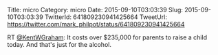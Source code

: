 Title: micro
Category: micro
Date: 2015-09-10T03:03:39
Slug: 2015-09-10T03:03:39
TwitterId: 641809230941425664
TweetUrl: https://twitter.com/mark_philpot/status/641809230941425664

RT [@KentWGraham](https://twitter.com/KentWGraham): It costs over $235,000 for parents to raise a child today. And that's just for the alcohol.